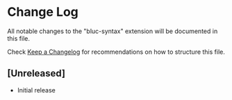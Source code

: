 # Change Log

All notable changes to the "bluc-syntax" extension will be documented in this file.

Check [Keep a Changelog](http://keepachangelog.com/) for recommendations on how to structure this file.

## [Unreleased]

- Initial release